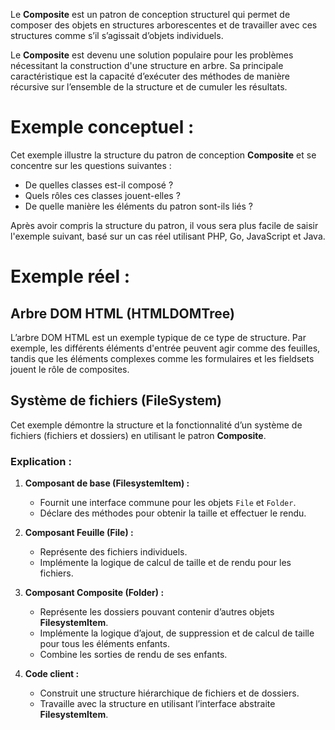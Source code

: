 Le **Composite** est un patron de conception structurel qui permet de composer des objets en structures arborescentes et de travailler avec ces structures comme s’il s’agissait d’objets individuels.

Le **Composite** est devenu une solution populaire pour les problèmes nécessitant la construction d'une structure en arbre. Sa principale caractéristique est la capacité d’exécuter des méthodes de manière récursive sur l’ensemble de la structure et de cumuler les résultats.

# Exemple conceptuel :  
Cet exemple illustre la structure du patron de conception **Composite** et se concentre sur les questions suivantes :  
- De quelles classes est-il composé ?  
- Quels rôles ces classes jouent-elles ?  
- De quelle manière les éléments du patron sont-ils liés ?  

Après avoir compris la structure du patron, il vous sera plus facile de saisir l'exemple suivant, basé sur un cas réel utilisant PHP, Go, JavaScript et Java.

# Exemple réel :  
## Arbre DOM HTML (**HTMLDOMTree**)  
L’arbre DOM HTML est un exemple typique de ce type de structure. Par exemple, les différents éléments d'entrée peuvent agir comme des feuilles, tandis que les éléments complexes comme les formulaires et les fieldsets jouent le rôle de composites.

## Système de fichiers (**FileSystem**)  
Cet exemple démontre la structure et la fonctionnalité d’un système de fichiers (fichiers et dossiers) en utilisant le patron **Composite**.

### Explication :  
1. **Composant de base (FilesystemItem) :**  
   - Fournit une interface commune pour les objets `File` et `Folder`.  
   - Déclare des méthodes pour obtenir la taille et effectuer le rendu.

2. **Composant Feuille (File) :**  
   - Représente des fichiers individuels.  
   - Implémente la logique de calcul de taille et de rendu pour les fichiers.

3. **Composant Composite (Folder) :**  
   - Représente les dossiers pouvant contenir d’autres objets **FilesystemItem**.  
   - Implémente la logique d’ajout, de suppression et de calcul de taille pour tous les éléments enfants.  
   - Combine les sorties de rendu de ses enfants.

4. **Code client :**  
   - Construit une structure hiérarchique de fichiers et de dossiers.  
   - Travaille avec la structure en utilisant l’interface abstraite **FilesystemItem**.
